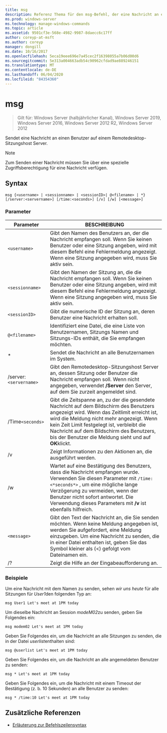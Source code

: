 ```yaml
---
title: msg
description: Referenz Thema für den msg-Befehl, der eine Nachricht an einen Benutzer auf einem Remotedesktop-Sitzungshost Server sendet
ms.prod: windows-server
ms.technology: manage-windows-commands
ms.topic: article
ms.assetid: 9501cf3e-568e-4982-9987-8daecc6c17ff
author: coreyp-at-msft
ms.author: coreyp
manager: dongill
ms.date: 10/16/2017
ms.openlocfilehash: 5eca19eee696e7a45cec2f16398055a7b06d00d6
ms.sourcegitcommit: 5e313a004663adb54c90962cfdad9ae889246151
ms.translationtype: MT
ms.contentlocale: de-DE
ms.lasthandoff: 06/04/2020
ms.locfileid: "84354360"
---
```

# <a name="msg"></a>msg

> Gilt für: Windows Server (halbjährlicher Kanal), Windows Server 2019, Windows Server 2016, Windows Server 2012 R2, Windows Server 2012

Sendet eine Nachricht an einen Benutzer auf einem Remotedesktop-Sitzungshost Server.

> [!NOTE]
> Zum Senden einer Nachricht müssen Sie über eine spezielle Zugriffsberechtigung für eine Nachricht verfügen.

## <a name="syntax"></a>Syntax

```
msg {<username> | <sessionname> | <sessionID>| @<filename> | *} [/server:<servername>] [/time:<seconds>] [/v] [/w] [<message>]
```

### <a name="parameters"></a>Parameter

| Parameter | BESCHREIBUNG |
| --------- | ----------- |
| `<username>` | Gibt den Namen des Benutzers an, der die Nachricht empfangen soll. Wenn Sie keinen Benutzer oder eine Sitzung angeben, wird mit diesem Befehl eine Fehlermeldung angezeigt. Wenn eine Sitzung angegeben wird, muss Sie aktiv sein. |
| `<sessionname>` | Gibt den Namen der Sitzung an, die die Nachricht empfangen soll. Wenn Sie keinen Benutzer oder eine Sitzung angeben, wird mit diesem Befehl eine Fehlermeldung angezeigt. Wenn eine Sitzung angegeben wird, muss Sie aktiv sein. |
| `<sessionID>` | Gibt die numerische ID der Sitzung an, deren Benutzer eine Nachricht erhalten soll. |
| `@<filename>` | Identifiziert eine Datei, die eine Liste von Benutzernamen, Sitzungs Namen und Sitzungs-IDs enthält, die Sie empfangen möchten. |
| * | Sendet die Nachricht an alle Benutzernamen im System. |
| /server:`<servername>` | Gibt den Remotedesktop-Sitzungshost Server an, dessen Sitzung oder Benutzer die Nachricht empfangen soll. Wenn nicht angegeben, verwendet **/Server** den Server, auf dem Sie zurzeit angemeldet sind. |
| /Time`<seconds>` | Gibt die Zeitspanne an, zu der die gesendete Nachricht auf dem Bildschirm des Benutzers angezeigt wird. Wenn das Zeitlimit erreicht ist, wird die Meldung nicht mehr angezeigt. Wenn kein Zeit Limit festgelegt ist, verbleibt die Nachricht auf dem Bildschirm des Benutzers, bis der Benutzer die Meldung sieht und auf **OK**klickt. |
| /v | Zeigt Informationen zu den Aktionen an, die ausgeführt werden. |
| /w | Wartet auf eine Bestätigung des Benutzers, dass die Nachricht empfangen wurde. Verwenden Sie diesen Parameter mit `/time:<*seconds*>` , um eine mögliche lange Verzögerung zu vermeiden, wenn der Benutzer nicht sofort antwortet. Die Verwendung dieses Parameters mit **/v** ist ebenfalls hilfreich. |
| `<message>` | Gibt den Text der Nachricht an, die Sie senden möchten. Wenn keine Meldung angegeben ist, werden Sie aufgefordert, eine Meldung einzugeben. Um eine Nachricht zu senden, die in einer Datei enthalten ist, geben Sie das Symbol kleiner als (<) gefolgt vom Dateinamen ein. |
| /? | Zeigt die Hilfe an der Eingabeaufforderung an. |

### <a name="examples"></a>Beispiele

Um eine Nachricht mit dem Namen zu senden, sehen *wir uns heute* für alle Sitzungen für *User1*den folgenden Typ an:

```
msg User1 Let's meet at 1PM today
```

Um dieselbe Nachricht an Session *modeM02*zu senden, geben Sie Folgendes ein:

```
msg modem02 Let's meet at 1PM today
```

Geben Sie Folgendes ein, um die Nachricht an alle Sitzungen zu senden, die in der Datei *userlist*enthalten sind:

```
msg @userlist Let's meet at 1PM today
```

Geben Sie Folgendes ein, um die Nachricht an alle angemeldeten Benutzer zu senden:

```
msg * Let's meet at 1PM today
```

Geben Sie Folgendes ein, um die Nachricht mit einem Timeout der Bestätigung (z. b. 10 Sekunden) an alle Benutzer zu senden:

```
msg * /time:10 Let's meet at 1PM today
```

## <a name="additional-references"></a>Zusätzliche Referenzen

- [Erläuterung zur Befehlszeilensyntax](command-line-syntax-key.md)
